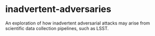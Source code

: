 # inadvertent-adversaries
An exploration of how inadvertent adversarial attacks may arise from scientific data collection pipelines, such as LSST.
